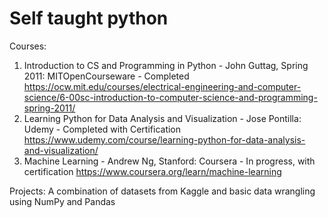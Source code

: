 # Self taught python

Courses:
1. Introduction to CS and Programming in Python - John Guttag, Spring 2011: MITOpenCourseware - Completed
https://ocw.mit.edu/courses/electrical-engineering-and-computer-science/6-00sc-introduction-to-computer-science-and-programming-spring-2011/
2. Learning Python for Data Analysis and Visualization - Jose Pontilla: Udemy - Completed with Certification
https://www.udemy.com/course/learning-python-for-data-analysis-and-visualization/
3. Machine Learning  - Andrew Ng, Stanford: Coursera - In progress, with certification
https://www.coursera.org/learn/machine-learning


Projects: A combination of datasets from Kaggle and basic data wrangling using NumPy and Pandas 
 


